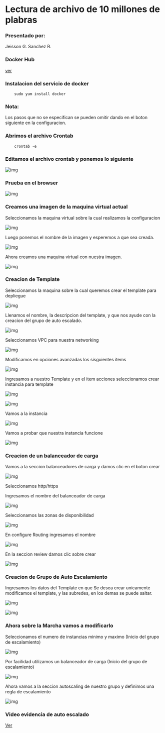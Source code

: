 # Lectura de archivo de 10 millones de plabras

### Presentado por:

Jeisson G. Sanchez R.

### Docker Hub 

[ver](https://hub.docker.com/repository/docker/jsanchez0/service-complex)

### Instalacion del servicio de docker

~~~
    sudo yum install docker
~~~

### Nota:

Los pasos que no se especifican se pueden omitir dando en el boton siguiente en la configuracion.

### Abrimos el archivo Crontab

~~~
    crontab -e
~~~

### Editamos el archivo crontab y ponemos lo siguiente

![img](img/crontab.PNG)

### Prueba en el browser

![img](img/browsertest.PNG)

### Creamos una imagen de la maquina virtual actual

Seleccionamos la maquina virtual sobre la cual realizamos la configuracion

![img](img/crearImagen.jpg)


Luego ponemos el nombre de la imagen y esperemos a que sea creada.


![img](img/imageCreateView.PNG)


Ahora creamos una maquina virtual con nuestra imagen.

![img](instanceImage.PNG)

### Creacion de Template

Seleccionamos la maquina sobre la cual queremos crear el template para depliegue

![img](img/Template/1.jpg)

Llenamos el nombre, la descripcion del template, y que nos ayude con la creacion del grupo de auto escalado.

![img](img/Template/Captura.PNG)

Seleccionamos VPC para nuestra networking

![img](img/Template/Captura2.PNG)

Modificamos en opciones avanzadas los sisguientes items

![img](img/Template/Captura3.PNG)

Ingresamos a nuestro Template y en el item acciones seleccionamos crear instancia para template

![img](img/Template/FileTemplate.PNG)

![img](img/Template/launchInstance.PNG)


Vamos a la instancia

![img](img/Template/goInstance.PNG)

Vamos a probar que nuestra instancia funcione

![img](img/Template/test.PNG)

### Creacion de un balanceador de carga

Vamos a la seccion balanceadores de carga y damos clic en el boton crear

![img](img/LoadBalancer/1.PNG)

Seleccionamos http/https

Ingresamos el nombre del balanceador de carga

![img](img/LoadBalancer/2.PNG)

Seleccionamos las zonas de disponibilidad

![img](img/LoadBalancer/3.PNG)

En configure Routing ingresamos el nombre

![img](img/LoadBalancer/4.PNG)


En la seccion review damos clic sobre crear

![img](img/LoadBalancer/5.PNG)


### Creacion de Grupo de Auto Escalamiento

Ingresamos los datos del Template en que Se desea crear unicamente modificamos el template, y las subredes, en los demas se puede saltar.

![img](img/AutoScaling/1.PNG)

![img](img/AutoScaling/2.PNG)


### Ahora sobre la Marcha vamos a modificarlo


Seleccionamos el numero de  instancias minimo y maximo (Inicio del grupo de escalamiento)

![img](img/AutoScaling/size.PNG)

Por facilidad utilizamos un balanceador de carga (Inicio del grupo de escalamiento)

![img](img/AutoScaling/loadBalancer.PNG)

Ahora vamos a la seccion autoscaling de nuestro grupo y definimos una regla de escalamiento

![img](img/AutoScaling/policy.PNG)




### Video evidencia de auto escalado

[Ver](https://www.youtube.com/watch?v=hua5Cfj6vzE&feature=youtu.be)